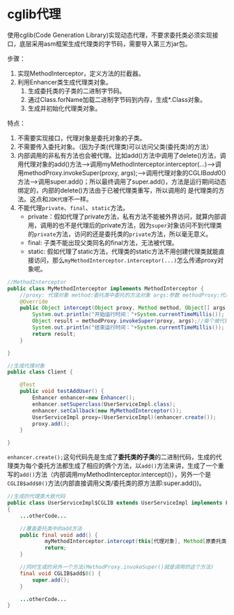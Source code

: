 # cglib代理
使用cglib(Code Generation Library)实现动态代理，不要求委托类必须实现接口，底层采用asm框架生成代理类的字节码，需要导入第三方jar包。

步骤：
1. 实现MethodInterceptor，定义方法的拦截器。
2. 利用Enhancer类生成代理类对象。
    1. 生成委托类的子类的二进制字节码。
    2. 通过Class.forName加载二进制字节码到内存，生成*.Class对象。
    3. 生成并初始化代理类对象。

特点：
1. 不需要实现接口，代理对象是委托对象的子类。
2. 不需要传入委托对象。（因为子类(代理类)可以访问父类(委托类)的方法）
3. 内部调用的非私有方法也会被代理。比如add()方法中调用了delete()方法，调用代理对象的add()方法-->调用myMethodInterceptor.interceptor(...)-->调用methodProxy.invokeSuper(proxy, args);-->调用代理对象的CGLIB$add$0()方法-->调用super.add()；所以最终调用了super.add()，方法是运行期间动态绑定的，内部的delete()方法由于已被代理类重写，所以调用的
是代理类的方法。这点和`JDK代理`不一样。
4. 不能代理`private`、`final`、`static`方法。
    - private：假如代理了private方法，私有方法不能被外界访问，就算内部调用，调用的也不是代理后的private方法，因为`super`对象访问不到代理类的`private`方法，访问的还是委托类的`private`方法，所以毫无意义。
    - final: 子类不能出现父类同名的final方法，无法被代理。
    - static: 假如代理了static方法，代理类的static方法不用创建代理类就能直接访问，那么`myMethodInterceptor.interceptor(...)`怎么传递proxy对象呢。

```java
//MethodInterceptor
public class MyMethodInterceptor implements MethodInterceptor {
    //proxy: 代理对象 method:委托类中委托的方法对象 args:参数 methodProxy:代理方法的MethodProxy对象
	@Override
	public Object intercept(Object proxy, Method method, Object[] args, MethodProxy methodProxy) throws Throwable {
		System.out.println("开始运行时间："+System.currentTimeMillis());
		Object result = methodProxy.invokeSuper(proxy, args);//每个被代理的方法都对应一个MethodProxy对象，最终调用委托类的原方法
		System.out.println("结束运行时间："+System.currentTimeMillis());
		return result;
	}

}

//生成代理对象
public class Client {

	@Test
	public void testAddUser() {
		Enhancer enhancer=new Enhancer();
		enhancer.setSuperclass(UserServiceImpl.class);
		enhancer.setCallback(new MyMethodInterceptor());
		UserServiceImpl proxy=(UserServiceImpl)(enhancer.create());
		proxy.add();
	}

}

```

`enhancer.create();`这句代码先是生成了**委托类的子类**的二进制代码，生成的代理类为每个委托方法都生成了相应的俩个方法，以`add()`方法来讲，生成了一个重写的`add()`方法（内部调用myMethodInterceptor.intercept()），另外一个是`CGLIB$add$0()`方法(内部直接调用父类/委托类的原方法即:super.add())。

```java
//生成的代理类大致代码
public class UserServiceImpl$CGLIB extends UserServiceImpl implements Factory
{
    ...otherCode...

    //覆盖委托类中的add方法
    public final void add() {
            myMethodInterceptor.intercept(this[代理对象], Method[原委托类中的方法对象], args[方法参数], MethodProxy);
            return;
    }

    //同时生成的另外一个方法(MethodProxy.invokeSuper()就是调用的这个方法)
    final void CGLIB$add$0() {
        super.add();
    }

    ...otherCode...
}

```
